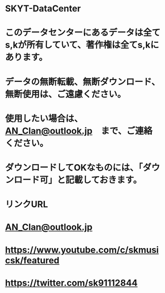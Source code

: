 # SKYT-DataCenter
# このデータセンターにあるデータは全てs,kが所有していて、著作権は全てs,kにあります。
# データの無断転載、無断ダウンロード、無断使用は、ご遠慮ください。
# 使用したい場合は、AN_Clan@outlook.jp　まで、ご連絡ください。
# ダウンロードしてOKなものには、「ダウンロード可」と記載しておきます。
# リンクURL
# AN_Clan@outlook.jp
# https://www.youtube.com/c/skmusicsk/featured
# https://twitter.com/sk91112844
# 
